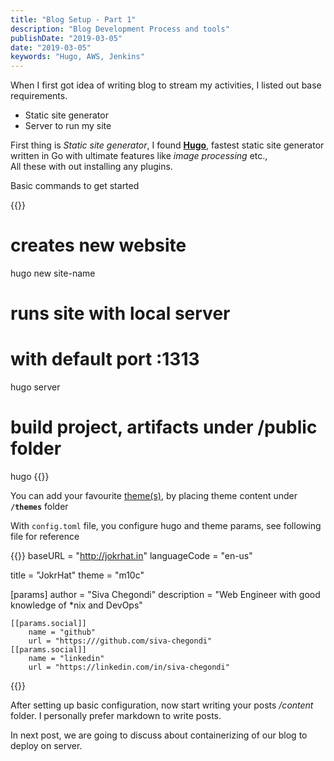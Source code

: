 ```yaml
---
title: "Blog Setup - Part 1"
description: "Blog Development Process and tools"
publishDate: "2019-03-05"
date: "2019-03-05"
keywords: "Hugo, AWS, Jenkins"
---
```


When I first got idea of writing blog to stream my activities, I listed out base requirements.

- Static site generator
- Server to run my site

First thing is _Static site generator_, I found **[Hugo](https://gohugo.io)**, fastest static site generator written in Go with ultimate features like _image processing_ etc.,   
All these with out installing any plugins.

Basic commands to get started

{{<highlight bash>}}
# creates new website
hugo new site-name

# runs site with local server
# with default port :1313
hugo server

# build project, artifacts under /public folder
hugo
{{</highlight>}} 

You can add your favourite [theme(s)](https://themes.gohugo.io), by placing theme content under **`/themes`** folder

With `config.toml` file, you configure hugo and theme params, see following file for reference

{{<highlight toml>}}
baseURL = "http://jokrhat.in"
languageCode = "en-us"

title = "JokrHat"
theme = "m10c"

[params]
	author = "Siva Chegondi"
	description = "Web Engineer with good knowledge of *nix and DevOps"

	[[params.social]]
		name = "github"
		url = "https:///github.com/siva-chegondi"
	[[params.social]]
		name = "linkedin"
		url = "https://linkedin.com/in/siva-chegondi"
{{</highlight>}}

After setting up basic configuration, now start writing your posts _/content_ folder. I personally prefer markdown to write posts.

In next post, we are going to discuss about containerizing of our blog to deploy on server.
